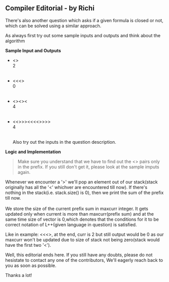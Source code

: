 ## Compiler Editorial - by Richi

There's also another question which asks if a given formula is closed or not, which can be solved using a similar approach.

As always first try out some sample inputs and outputs and think about the algorithm

**Sample Input and Outputs**<br/>
* <> <br />
  2<br /><br />
 
* <<<><br />
  0<br /><br />
  
* <><><<br />
  4 <br /><br />
  
* <<>>><<<<>>>><br />
  4 <br /><br />
  
  Also try out the inputs in the question description.
 
**Logic and Implementation**

>Make sure you understand that we have to find out the <> pairs only in the prefix. If you still don't get it, please look at the sample imputs again.

Whenever we encounter a '>' we'll pop an element out of our stack(stack originally has all the '<' whichver are encountered till now). If there's nothing in the stack(i.e. stack.size() is 0), then we print the sum of the prefix till now.<br /><br />
We store the size of the current prefix sum in maxcurr integer. It gets updated only when current is more than maxcurr(prefix sum) and at the same time size of vector is 0,which denotes that the conditions for it to be correct notation of L++(given language in question) is satisfied.

Like in example: <<<>, at the end, curr is 2 but still output would be 0 as our maxcurr won't be updated due to size of stack not being zero(stack would have the first two '<').


Well, this editorial ends here. If you still have any doubts, please do not hesistate to contact any one of the contributors, We'll eagerly reach back to you as soon as possible.

Thanks a lot!


